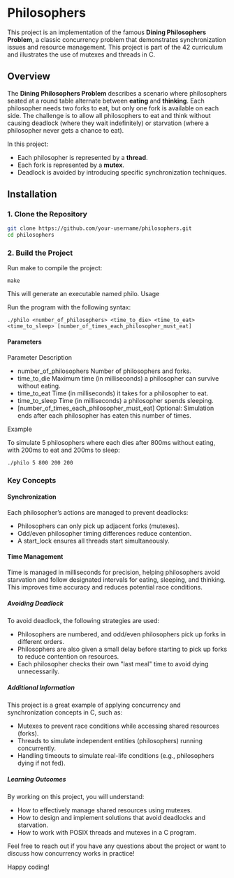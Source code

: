 
# Philosophers

This project is an implementation of the famous **Dining Philosophers Problem**, a classic concurrency problem that demonstrates synchronization issues and resource management. This project is part of the 42 curriculum and illustrates the use of mutexes and threads in C.

## Overview

The **Dining Philosophers Problem** describes a scenario where philosophers seated at a round table alternate between **eating** and **thinking**. Each philosopher needs two forks to eat, but only one fork is available on each side. The challenge is to allow all philosophers to eat and think without causing deadlock (where they wait indefinitely) or starvation (where a philosopher never gets a chance to eat).

In this project:

- Each philosopher is represented by a **thread**.
- Each fork is represented by a **mutex**.
- Deadlock is avoided by introducing specific synchronization techniques.

## Installation

### 1. Clone the Repository

```bash
git clone https://github.com/your-username/philosophers.git
cd philosophers
```

### 2. Build the Project

Run make to compile the project:
```
make
```
This will generate an executable named philo.
Usage

Run the program with the following syntax:
```
./philo <number_of_philosophers> <time_to_die> <time_to_eat> <time_to_sleep> [number_of_times_each_philosopher_must_eat]
```
#### Parameters
Parameter Description
- number_of_philosophers Number of philosophers and forks.
- time_to_die Maximum time (in milliseconds) a philosopher can survive without eating.
- time_to_eat Time (in milliseconds) it takes for a philosopher to eat.
- time_to_sleep Time (in milliseconds) a philosopher spends sleeping.
- [number_of_times_each_philosopher_must_eat] Optional: Simulation ends after each philosopher has eaten this number of times.

Example

To simulate 5 philosophers where each dies after 800ms without eating, with 200ms to eat and 200ms to sleep:
```
./philo 5 800 200 200
```

### Key Concepts
#### Synchronization

Each philosopher’s actions are managed to prevent deadlocks:

- Philosophers can only pick up adjacent forks (mutexes).
- Odd/even philosopher timing differences reduce contention.
- A start_lock ensures all threads start simultaneously.

#### Time Management

Time is managed in milliseconds for precision, helping philosophers avoid starvation and follow designated intervals for eating, sleeping, and thinking. This improves time accuracy and reduces potential race conditions.

##### Avoiding Deadlock

To avoid deadlock, the following strategies are used:

- Philosophers are numbered, and odd/even philosophers pick up forks in different orders.
- Philosophers are also given a small delay before starting to pick up forks to reduce contention on resources.
- Each philosopher checks their own "last meal" time to avoid dying unnecessarily.

##### Additional Information

This project is a great example of applying concurrency and synchronization concepts in C, such as:

- Mutexes to prevent race conditions while accessing shared resources (forks).
- Threads to simulate independent entities (philosophers) running concurrently.
 - Handling timeouts to simulate real-life conditions (e.g., philosophers dying if not fed).

##### Learning Outcomes

By working on this project, you will understand:

- How to effectively manage shared resources using mutexes.
- How to design and implement solutions that avoid deadlocks and starvation.
 - How to work with POSIX threads and mutexes in a C program.

Feel free to reach out if you have any questions about the project or want to discuss how concurrency works in practice!

Happy coding!
